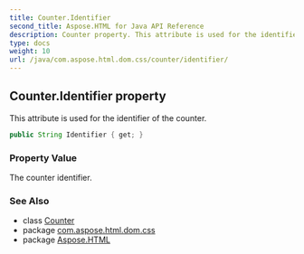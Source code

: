 ```yaml
---
title: Counter.Identifier
second_title: Aspose.HTML for Java API Reference
description: Counter property. This attribute is used for the identifier of the counter
type: docs
weight: 10
url: /java/com.aspose.html.dom.css/counter/identifier/
---
```

## Counter.Identifier property

This attribute is used for the identifier of the counter.

```java
public String Identifier { get; }
```

### Property Value

The counter identifier.

### See Also

* class [Counter](../)
* package [com.aspose.html.dom.css](../../counter/)
* package [Aspose.HTML](../../../)
